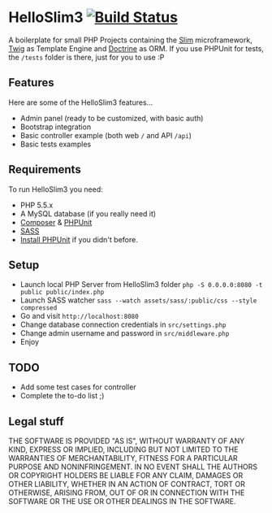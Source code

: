# HelloSlim3 [![Build Status](https://travis-ci.org/napolux/helloslim3.svg?branch=master)](https://travis-ci.org/napolux/helloslim3)

A boilerplate for small PHP Projects containing the [Slim](http://www.slimframework.com/) microframework, [Twig](http://twig.sensiolabs.org/) as Template Engine and [Doctrine](http://www.doctrine-project.org/) as ORM.
If you use PHPUnit for tests, the ```/tests``` folder is there, just for you to use :P

## Features

Here are some of the HelloSlim3 features...

* Admin panel (ready to be customized, with basic auth)
* Bootstrap integration
* Basic controller example (both web `/` and API `/api`)
* Basic tests examples

## Requirements

To run HelloSlim3 you need:

* PHP 5.5.x
* A MySQL database (if you really need it)
* [Composer](https://getcomposer.org/download/) & [PHPUnit](http://phpunit.de)
* [SASS](http://sass-lang.com)
* [Install PHPUnit](http://phpunit.de/manual/current/en/installation.html) if you didn't before.

## Setup

* Launch local PHP Server from HelloSlim3 folder `php -S 0.0.0.0:8080 -t public public/index.php`
* Launch SASS watcher `sass --watch assets/sass/:public/css --style compressed`
* Go and visit `http://localhost:8080`
* Change database connection credentials in `src/settings.php`
* Change admin username and password in `src/middleware.php`
* Enjoy

## TODO

* Add some test cases for controller
* Complete the to-do list ;)

Legal stuff
-----------
THE SOFTWARE IS PROVIDED "AS IS", WITHOUT WARRANTY OF ANY KIND, EXPRESS OR
IMPLIED, INCLUDING BUT NOT LIMITED TO THE WARRANTIES OF MERCHANTABILITY,
FITNESS FOR A PARTICULAR PURPOSE AND NONINFRINGEMENT. IN NO EVENT SHALL THE
AUTHORS OR COPYRIGHT HOLDERS BE LIABLE FOR ANY CLAIM, DAMAGES OR OTHER
LIABILITY, WHETHER IN AN ACTION OF CONTRACT, TORT OR OTHERWISE, ARISING FROM,
OUT OF OR IN CONNECTION WITH THE SOFTWARE OR THE USE OR OTHER DEALINGS IN THE
SOFTWARE.
